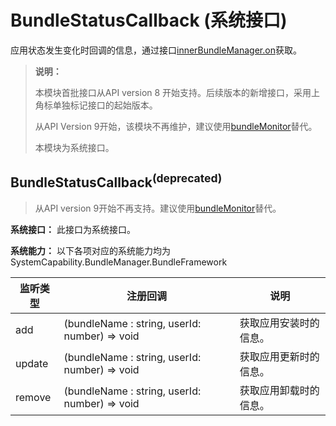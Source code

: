 # BundleStatusCallback (系统接口)

应用状态发生变化时回调的信息，通过接口[innerBundleManager.on](js-apis-Bundle-InnerBundleManager-sys.md#innerbundlemanagerondeprecated)获取。

> **说明：**
>
> 本模块首批接口从API version 8 开始支持。后续版本的新增接口，采用上角标单独标记接口的起始版本。
>
> 从API Version 9开始，该模块不再维护，建议使用[bundleMonitor](js-apis-bundleMonitor-sys.md)替代。
> 
> 本模块为系统接口。

## BundleStatusCallback<sup>(deprecated)<sup>
> 从API version 9开始不再支持。建议使用[bundleMonitor](js-apis-bundleMonitor-sys.md)替代。

**系统接口：** 此接口为系统接口。

**系统能力：** 以下各项对应的系统能力均为SystemCapability.BundleManager.BundleFramework

| 监听类型   | 注册回调                                          | 说明                                   |
| ------ | --------------------------------------------- | -------------------------------------- |
| add    | (bundleName : string, userId: number) => void | 获取应用安装时的信息。 |
| update | (bundleName : string, userId: number) => void | 获取应用更新时的信息。 |
| remove | (bundleName : string, userId: number) => void | 获取应用卸载时的信息。 |
